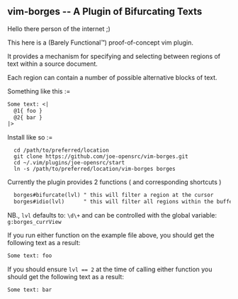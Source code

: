## vim-borges -- A Plugin of Bifurcating Texts

Hello there person of the internet ;)

This here is a (Barely Functional™) proof-of-concept vim plugin.

It provides a mechanism for specifying and selecting between 
regions of text within a source document.  

Each region can contain a number of possible alternative blocks of text. 

Something like this :=

```txt
Some text: <|
  @1{ foo }
  @2{ bar }
|>
```

Install like so :=

```
  cd /path/to/preferred/location
  git clone https://github.com/joe-opensrc/vim-borges.git
  cd ~/.vim/plugins/joe-opensrc/start
  ln -s /path/to/preferred/location/vim-borges borges 
```

Currently the plugin provides 2 functions ( and corresponding shortcuts )

```txt
  borges#bifurcate(lvl) " this will filter a region at the cursor 
  borges#idio(lvl)      " this will filter all regions within the buffer
```
NB., `lvl` defaults to: `\d\+`
and can be controlled with the global variable: `g:borges_currView`

If you run either function on the example file above, you
should get the following text as a result:

```txt
Some text: foo
```

If you should ensure `lvl == 2` at the time of calling either function
you should get the following text as a result:

```txt
Some text: bar 
```

